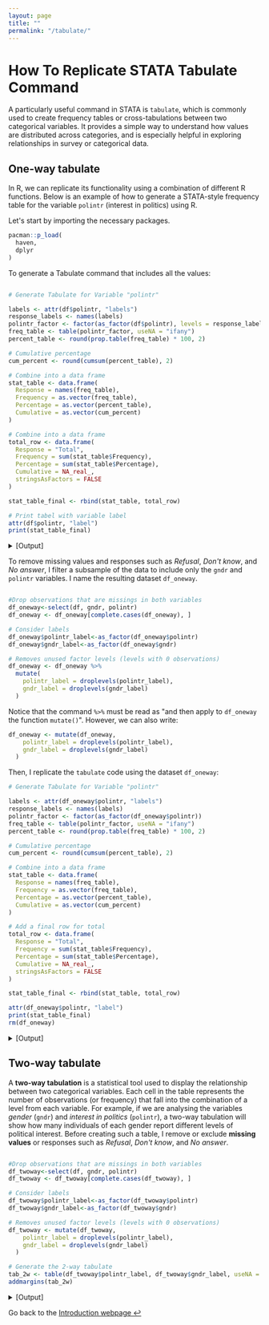 ```yaml
---
layout: page
title: ""
permalink: "/tabulate/"
---
```

<head>
  <!-- Google tag (gtag.js) -->
<script async src="https://www.googletagmanager.com/gtag/js?id=G-XSH3BVKG0H"></script>
<script>
  window.dataLayer = window.dataLayer || [];
  function gtag(){dataLayer.push(arguments);}
  gtag('js', new Date());

  gtag('config', 'G-XSH3BVKG0H');
</script>
</head>
<!-- <div style="display: flex; align-items: center;">
  <div style="flex: 1;">
    <img src="https://github.com/gubellom/gubellom.github.io/blob/master/profile.JPG?raw=true" alt="My Photo" style="width:200px; border-radius:50%;">
  </div>
  <div style="flex: 2; margin-left: 20px;">
    <p> -->

    
# How To Replicate STATA Tabulate Command

A particularly useful command in STATA is `tabulate`, which is commonly used to create frequency tables or cross-tabulations between two categorical variables. It provides a simple way to understand how values are distributed across categories, and is especially helpful in exploring relationships in survey or categorical data.

## One-way tabulate
In R, we can replicate its functionality using a combination of different R functions. Below is an example of how to generate a STATA-style frequency table for the variable `polintr` (interest in politics) using R.

Let's start by importing the necessary packages.

```r
pacman::p_load(
  haven,     
  dplyr
)
```
To generate a Tabulate command that includes all the values:

```r

# Generate Tabulate for Variable "polintr"

labels <- attr(df$polintr, "labels")
response_labels <- names(labels)
polintr_factor <- factor(as_factor(df$polintr), levels = response_labels)
freq_table <- table(polintr_factor, useNA = "ifany")
percent_table <- round(prop.table(freq_table) * 100, 2)

# Cumulative percentage
cum_percent <- round(cumsum(percent_table), 2)

# Combine into a data frame
stat_table <- data.frame(
  Response = names(freq_table),
  Frequency = as.vector(freq_table),
  Percentage = as.vector(percent_table),
  Cumulative = as.vector(cum_percent)
)

# Combine into a data frame
total_row <- data.frame(
  Response = "Total",
  Frequency = sum(stat_table$Frequency),
  Percentage = sum(stat_table$Percentage),
  Cumulative = NA_real_, 
  stringsAsFactors = FALSE
)

stat_table_final <- rbind(stat_table, total_row)

# Print tabel with variable label
attr(df$polintr, "label")
print(stat_table_final)
```

<details>
  <summary>[Output]</summary>

  <pre>
[1] "How interested in politics"
    
               Response Frequency Percentage Cumulative
1       Very interested      5415      12.20      12.20
2      Quite interested     15539      35.01      47.21
3     Hardly interested     15248      34.35      81.56
4 Not at all interested      8088      18.22      99.78
5               Refusal        36       0.08      99.86
6            Don't know        57       0.13      99.99
7             No answer         4       0.01     100.00
8                 Total     44387     100.00         NA

</pre>
</details>


To remove missing values and responses such as *Refusal*, *Don't know*, and *No answer*, I filter a subsample of the data to include only the `gndr` and `polintr` variables. I name the resulting dataset `df_oneway`.


```r

#Drop observations that are missings in both variables
df_oneway<-select(df, gndr, polintr)
df_oneway <- df_oneway[complete.cases(df_oneway), ]

# Consider labels
df_oneway$polintr_label<-as_factor(df_oneway$polintr)
df_oneway$gndr_label<-as_factor(df_oneway$gndr)

# Removes unused factor levels (levels with 0 observations)
df_oneway <- df_oneway %>%
  mutate(
    polintr_label = droplevels(polintr_label),
    gndr_label = droplevels(gndr_label)
  )

```

Notice that the command `%>%` must be read as "and then apply to `df_oneway` the function `mutate()`". However, we can also write:

```r
df_oneway <- mutate(df_oneway,
    polintr_label = droplevels(polintr_label),
    gndr_label = droplevels(gndr_label)
  )
```

Then, I replicate the ```tabulate``` code using the dataset ```df_oneway```:

```r
# Generate Tabulate for Variable "polintr"

labels <- attr(df_oneway$polintr, "labels")
response_labels <- names(labels)
polintr_factor <- factor(as_factor(df_oneway$polintr))
freq_table <- table(polintr_factor, useNA = "ifany")
percent_table <- round(prop.table(freq_table) * 100, 2)

# Cumulative percentage
cum_percent <- round(cumsum(percent_table), 2)

# Combine into a data frame
stat_table <- data.frame(
  Response = names(freq_table),
  Frequency = as.vector(freq_table),
  Percentage = as.vector(percent_table),
  Cumulative = as.vector(cum_percent)
)

# Add a final row for total
total_row <- data.frame(
  Response = "Total",
  Frequency = sum(stat_table$Frequency),
  Percentage = sum(stat_table$Percentage),
  Cumulative = NA_real_,  
  stringsAsFactors = FALSE
)

stat_table_final <- rbind(stat_table, total_row)

attr(df_oneway$polintr, "label")
print(stat_table_final)
rm(df_oneway)

```

<details>
  <summary>[Output]</summary>

  <pre>
[1] "How interested in politics"
    
               Response Frequency Percentage Cumulative
1       Very interested      5414      12.23      12.23
2      Quite interested     15535      35.08      47.31
3     Hardly interested     15245      34.43      81.74
4 Not at all interested      8087      18.26     100.00
5                 Total     44281     100.00         NA

</pre>
</details>

## Two-way tabulate
A **two-way tabulation** is a statistical tool used to display the relationship between two categorical variables. Each cell in the table represents the number of observations (or frequency) that fall into the combination of a level from each variable. For example, if we are analysing the variables *gender* (`gndr`) and *interest in politics* (`polintr`), a two-way tabulation will show how many individuals of each gender report different levels of political interest. Before creating such a table, I remove or exclude **missing values** or responses such as *Refusal*, *Don't know*, and *No answer*.


```r

#Drop observations that are missings in both variables
df_twoway<-select(df, gndr, polintr)
df_twoway <- df_twoway[complete.cases(df_twoway), ]

# Consider labels
df_twoway$polintr_label<-as_factor(df_twoway$polintr)
df_twoway$gndr_label<-as_factor(df_twoway$gndr)

# Removes unused factor levels (levels with 0 observations)
df_twoway <- mutate(df_twoway,
    polintr_label = droplevels(polintr_label),
    gndr_label = droplevels(gndr_label)
  )

# Generate the 2-way tabulate
tab_2w <- table(df_twoway$polintr_label, df_twoway$gndr_label, useNA = c("no"))
addmargins(tab_2w)

```

<details>
  <summary>[Output]</summary>

  <pre>
                       Male Female   Sum
  Very interested        3323   2091  5414
  Quite interested       7926   7609 15535
  Hardly interested      6557   8688 15245
  Not at all interested  3184   4903  8087
  Sum                   20990  23291 44281

</pre>
</details>

Go back to the [Introduction webpage ↩ ](https://gubellom.github.io/michelegubello_Introduction/)

 <!--   </p>
  </div>
</div>-->



